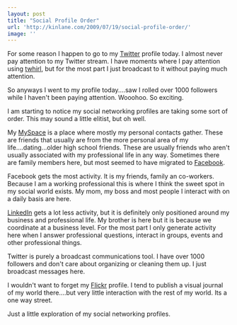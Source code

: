 ```yaml
---
layout: post
title: "Social Profile Order"
url: 'http://kinlane.com/2009/07/19/social-profile-order/'
image: ''
---
```


For some reason I happen to go to my [Twitter][1] profile today. I almost never pay attention to my Twitter stream. I have moments where I pay attention using [twhirl][2], but for the most part I just broadcast to it without paying much attention.

So anyways I went to my profile today....saw I rolled over 1000 followers while I haven't been paying attention. Wooohoo. So exciting.

I am starting to notice my social networking profiles are taking some sort of order. This may sound a little elitist, but oh well.

My [MySpace][3] is a place where mostly my personal contacts gather. These are friends that usually are from the more personal area of my life....dating...older high school friends. These are usually friends who aren't usually associated with my professional life in any way. Sometimes there are family members here, but most seemed to have migrated to [Facebook][4].

Facebook gets the most activity. It is my friends, family an co-workers. Because I am a working professional this is where I think the sweet spot in my social world exists. My mom, my boss and most people I interact with on a daily basis are here.

[LinkedIn][5] gets a lot less activity, but it is definitely only positioned around my business and professional life. My brother is here but it is because we coordinate at a business level. For the most part I only generate activity here when I answer professional questions, interact in groups, events and other professional things.

Twitter is purely a broadcast communications tool. I have over 1000 followers and don't care about organizing or cleaning them up. I just broadcast messages here.

I wouldn't want to forget my [Flickr][6] profile. I tend to publish a visual journal of my world there....but very little interaction with the rest of my world. Its a one way street.

Just a little exploration of my social networking profiles.

   [1]: http://twitter.com (Twitter)
   [2]: http://www.twhirl.org (Twhirl)
   [3]: http://myspace.com (MySpace)
   [4]: http://facebook.com (Facebook)
   [5]: http://www.linkedin.com (LinkedIn)
   [6]: http://www.flickr.com (Flickr)
